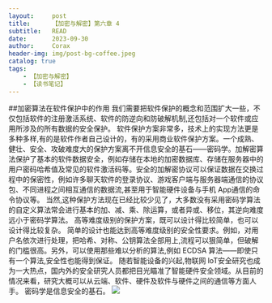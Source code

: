 ```yaml
---
layout:     post
title:      【加密与解密】第六章 4
subtitle:   READ
date:       2023-09-30
author:     Corax
header-img: img/post-bg-coffee.jpeg
catalog: true
tags:
    - 【加密与解密】
    - 【读书笔记】
---
```


##加密算法在软件保护中的作用
我们需要把软件保护的概念和范围扩大一些，不仅包括软件的注册激活系统、软件的防逆向和防破解机制,还包括对一个软件或应用所涉及的所有数据的安全保护。
软件保护方案非常多，技术上的实现方法更是多种多样,有的是软件作者自己设计的，有的采用商业软件保护方案。一个成熟、健壮、安全、攻破难度大的保护方案离不开信息安全的基石——密码学。加解密算法保护了基本的软件数据安全，例如存储在本地的加密数据库、存储在服务器中的用户密码哈希值及常见的软件激活码等。安全的加解密协议可以保证数据在交换过程中的保密性，例如许多聊天软件的登录协议、游戏客户端与服务器端通信的协议包、不同进程之间相互通信的数据流,甚至用于智能硬件设备与手机 App通信的命令协议等。
当然,这种保护方法现在已经比较少见了，大多数没有采用密码学算法的自定义算法常会进行基本的加、减、乘、除运算，或者异或、移位，其逆向难度远小于密码学算法。
高等难度级别的保护方案，既可以设计得比较简单，也可以设计得比较复杂。
简单的设计也能达到高等难度级别的安全性要求。例如，对用户名依次进行处理，把哈希、对称、公钥算法全部用上,流程可以狠简单，但破解的门槛很高。另外，可以使用那些难以分析的算法,例如 ECDSA 算法——即使只有一个算法,安全性也能得到保证。
随若智能设备的兴起,物联网 loT安全研究也成为一大热点，国内外的安全研究人员都把目光瞄准了智能硬件安全领域。从目前的情况来看，研究大概可以从云端、软件、硬件及软件与硬件之间的通信等方面人手。
密码学是信息安全的基石。
![](https://typora-1321221957.cos.ap-shanghai.myqcloud.com/image1/202311021128856.png)
